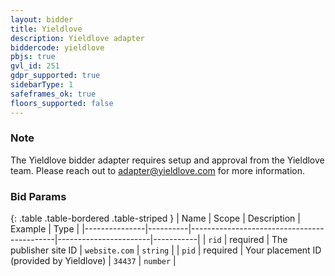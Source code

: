 ```yaml
---
layout: bidder
title: Yieldlove
description: Yieldlove adapter
biddercode: yieldlove
pbjs: true
gvl_id: 251
gdpr_supported: true
sidebarType: 1
safeframes_ok: true
floors_supported: false
---
```


### Note

The Yieldlove bidder adapter requires setup and approval from the Yieldlove team. Please reach out to [adapter@yieldlove.com](mailto:adapter@yieldlove.com) for more information.

### Bid Params

{: .table .table-bordered .table-striped }
| Name          | Scope    | Description                                | Example               | Type      |
|---------------|----------|--------------------------------------------|-----------------------|-----------|
| `rid`         | required | The publisher site ID                      | `website.com`         | `string`  |
| `pid`         | required | Your placement ID (provided by Yieldlove)  | `34437`               | `number`  |
